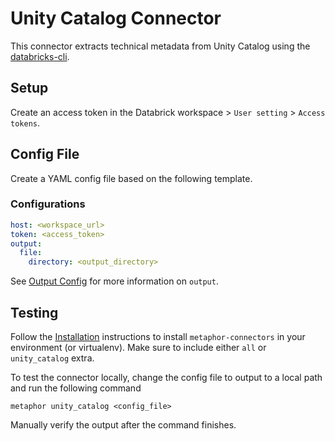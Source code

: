 # Unity Catalog Connector

This connector extracts technical metadata from Unity Catalog using the [databricks-cli](https://github.com/databricks/databricks-cli).

## Setup

Create an access token in the Databrick workspace > `User setting` > `Access tokens`.

## Config File

Create a YAML config file based on the following template.

### Configurations

```yaml
host: <workspace_url>
token: <access_token>
output:
  file:
    directory: <output_directory>
```

See [Output Config](../common/docs/output.md) for more information on `output`.

## Testing

Follow the [Installation](../../README.md) instructions to install `metaphor-connectors` in your environment (or virtualenv). Make sure to include either `all` or `unity_catalog` extra.

To test the connector locally, change the config file to output to a local path and run the following command

```shell
metaphor unity_catalog <config_file>
```

Manually verify the output after the command finishes.
